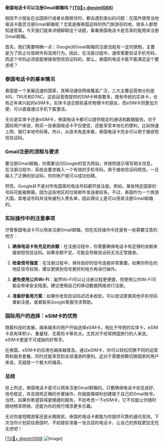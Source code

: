 **泰国电话卡可以注册Gmail邮箱吗？[[TG💪+ @esim1088](https://t.me/s/esim1088)]**

相信不少朋友在出国旅行或者长期居住时，都会遇到类似的问题：在国外使用当地电话卡能否注册Gmail邮箱呢？尤其是像泰国这样的热门旅游目的地，很多人都想知道答案。今天我们就来详细聊聊这个话题，看看泰国电话卡是否真的能用来注册Gmail邮箱。

首先，我们需要明确一点：Google对Gmail邮箱的注册流程有一定的限制，主要是为了防止垃圾邮件和滥用行为。因此，在注册过程中，通常需要验证手机号码，而这个号码必须是能够接收短信验证码的。那么，泰国的电话卡能不能满足这个要求呢？

### 泰国电话卡的基本情况

泰国是一个发展迅速的国家，其移动通信网络覆盖广泛，三大主要运营商分别是AIS、TRUE和DTAC。这些运营商提供的SIM卡种类繁多，既有传统的实体卡，也有近年来兴起的eSIM卡。实体卡适合那些喜欢物理卡的朋友，而eSIM卡则更加方便，可以直接通过手机下载激活。

无论是实体卡还是eSIM卡，泰国电话卡都可以提供稳定的通话和数据服务。对于国际用户来说，购买一张泰国电话卡不仅便宜，还能享受本地化的便利，比如快速上网、拨打本地号码等。所以，从技术角度来看，泰国电话卡完全可以用于接收短信验证码。

### Gmail注册的流程与要求

要注册Gmail邮箱，你需要访问Google的官方网站，并按照提示填写相关信息。在注册过程中，系统会要求输入一个有效的手机号码，用于接收验证码短信。一旦输入了正确的验证码，你的账户就可以成功创建。

然而，Google并不是对所有国家的电话号码都开放注册。例如，某些特定国家的号码可能被屏蔽，因为这些地区的垃圾邮件发送者较多。不过，泰国作为一个旅游大国，其电话号码并没有被列入黑名单，因此理论上是可以用来注册Gmail邮箱的。

### 实际操作中的注意事项

尽管泰国电话卡可以用来注册Gmail邮箱，但在实际操作中还是有一些需要注意的地方：

1. **确保电话卡有充足的余额**：在注册过程中，你需要确保电话卡有足够的余额来接收短信验证码。如果余额不足，可能会导致验证码无法正常接收。

2. **检查信号强度**：在注册过程中，保持良好的信号连接非常重要。如果你所在的地区信号较弱，建议更换到信号更好的地方再进行操作。

3. **避免使用公共Wi-Fi**：虽然Wi-Fi可以让注册过程更便捷，但使用公共Wi-Fi可能会带来安全隐患。建议使用自己的移动数据网络进行注册。

4. **准备好备用方案**：如果你发现验证码迟迟未收到，可以尝试更换其他手机号码重新注册，或者联系Google客服寻求帮助。

### 国际用户的选择：eSIM卡的优势

随着科技的发展，越来越多的用户开始选择eSIM卡。相比于传统的实体卡，eSIM卡具有体积小、重量轻、无需剪卡等优点。尤其对于经常跨国旅行的人来说，eSIM卡更是不可或缺的好帮手。

在泰国，eSIM卡的应用也越来越普及。通过eSIM卡，你可以轻松切换不同的运营商和服务套餐，同时还能享受到全球漫游的便利。这对于需要频繁切换国家的用户来说，无疑是一个极大的福音。

### 总结

综上所述，泰国电话卡是可以用来注册Gmail邮箱的。只要确保电话卡状态良好、信号稳定，并且按照正确的步骤操作，你就能够顺利创建属于自己的Gmail账号。当然，如果你希望获得更便捷的服务，不妨考虑一下eSIM卡，它不仅能让你随时随地畅享网络，还能为你的旅行增添更多乐趣。

无论你是短期游客还是长期居民，泰国的电话卡都能为你提供可靠的通讯支持。下次当你计划前往泰国时，不妨提前准备一张合适的电话卡，让自己的旅程更加无忧无虑吧！

[[TG💪+ @esim1088](https://t.me/s/esim1088) ![Image](https://i.postimg.cc/4NQfJmqS/Snipaste-2025-05-13-00-14-12.png)]